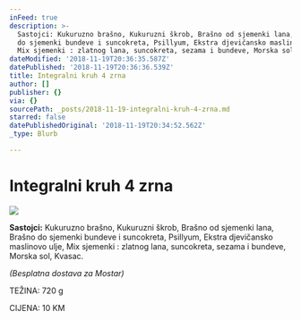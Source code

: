 ```yaml
---
inFeed: true
description: >-
  Sastojci: Kukuruzno brašno, Kukuruzni škrob, Brašno od sjemenki lana, Brašno
  do sjemenki bundeve i suncokreta, Psillyum, Ekstra djevičansko maslinovo ulje,
  Mix sjemenki : zlatnog lana, suncokreta, sezama i bundeve, Morska sol, Kvasac.
dateModified: '2018-11-19T20:36:35.587Z'
datePublished: '2018-11-19T20:36:36.539Z'
title: Integralni kruh 4 zrna
author: []
publisher: {}
via: {}
sourcePath: _posts/2018-11-19-integralni-kruh-4-zrna.md
starred: false
datePublishedOriginal: '2018-11-19T20:34:52.562Z'
_type: Blurb

---
```

# Integralni kruh 4 zrna
![](https://the-grid-user-content.s3-us-west-2.amazonaws.com/6cd65130-33f1-46bb-b165-1eaaa275e6c2.jpg)

**Sastojci:** Kukuruzno brašno, Kukuruzni škrob, Brašno od sjemenki lana, Brašno do sjemenki bundeve i suncokreta, Psillyum, Ekstra djevičansko maslinovo ulje, Mix sjemenki : zlatnog lana, suncokreta, sezama i bundeve, Morska sol, Kvasac.

_(Besplatna dostava za Mostar)_

TEŽINA: 720 g

CIJENA: 10 KM